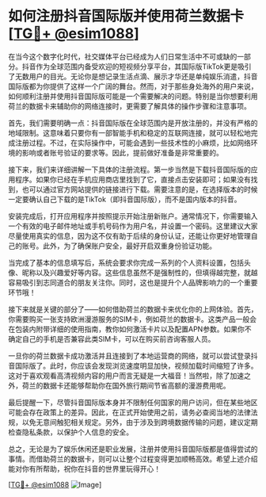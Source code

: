 # 如何注册抖音国际版并使用荷兰数据卡 [[TG💪+ @esim1088](https://t.me/s/esim1088)]

在当今这个数字化时代，社交媒体平台已经成为人们日常生活中不可或缺的一部分。抖音作为全球范围内备受欢迎的短视频分享平台，其国际版TikTok更是吸引了无数用户的目光。无论你是想记录生活点滴、展示才华还是单纯娱乐消遣，抖音国际版都为你提供了这样一个广阔的舞台。然而，对于那些身处海外的用户来说，如何顺利注册并使用抖音国际版可能是一个需要解决的问题。特别是当你想要利用荷兰的数据卡来辅助你的网络连接时，更需要了解具体的操作步骤和注意事项。

首先，我们需要明确一点：抖音国际版在全球范围内是开放注册的，并没有严格的地域限制。这意味着只要你有一部智能手机和稳定的互联网连接，就可以轻松地完成注册过程。不过，在实际操作中，可能会遇到一些技术性的小麻烦，比如网络环境的影响或者账号验证的要求等。因此，提前做好准备是非常重要的。

接下来，我们来详细讲解一下具体的注册流程。第一步当然是下载抖音国际版的应用程序。如果你已经在手机应用商店里找到了它，直接点击安装即可；如果没有找到，也可以通过官方网站提供的链接进行下载。需要注意的是，在选择版本的时候一定要确认自己下载的是TikTok（即抖音国际版），而不是国内版本的抖音。

安装完成后，打开应用程序并按照提示开始注册新账户。通常情况下，你需要输入一个有效的电子邮件地址或手机号码作为用户名，并设置一个密码。这里建议大家尽量使用真实的信息，因为这不仅有助于后续的身份认证，还能让你更好地管理自己的账号。此外，为了确保账户安全，最好开启双重身份验证功能。

当完成了基本的信息填写后，系统会要求你完成一系列的个人资料设置，包括头像、昵称以及兴趣爱好等内容。这些信息虽然不是强制性的，但填得越完整，就越容易吸引到志同道合的朋友关注你。同时，这也是提升个人品牌影响力的一个重要环节哦！

接下来就是关键的部分了——如何借助荷兰的数据卡来优化你的上网体验。首先，你需要购买一张支持欧洲漫游服务的SIM卡，例如荷兰的数据卡。这类产品一般会在包装内附带详细的使用指南，教你如何激活卡片以及配置APN参数。如果你不确定自己的手机是否兼容此类SIM卡，可以在购买前咨询客服人员。

一旦你的荷兰数据卡成功激活并且连接到了本地运营商的网络，就可以尝试登录抖音国际版了。此时，你应该会发现浏览速度明显加快，视频加载时间缩短了许多。这对于喜欢观看高清视频内容的用户而言无疑是一大福音！当然啦，除了加速之外，荷兰的数据卡还能够帮助你在国外旅行期间节省高额的漫游费用呢。

最后提醒一下，尽管抖音国际版本身并不限制任何国家的用户访问，但在某些地区可能会存在政策上的差异。因此，在正式开始使用之前，请务必查阅当地的法律法规，以免无意间触犯相关规定。另外，由于涉及到跨境数据传输的问题，建议定期检查隐私条款，以保护个人信息的安全。

总之，无论是为了娱乐休闲还是职业发展，注册并使用抖音国际版都是值得尝试的事情。而借助荷兰的数据卡，则可以让整个过程变得更加顺畅高效。希望上述介绍能对你有所帮助，祝你在抖音的世界里玩得开心！

[[TG💪+ @esim1088](https://t.me/s/esim1088) ![Image](https://i.postimg.cc/4NQfJmqS/Snipaste-2025-05-13-00-14-12.png)]